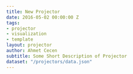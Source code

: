 ```yaml
---
title: New Projector
date: 2016-05-02 00:00:00 Z
tags:
- projector
- visualization
- template
layout: projector
author: Ahmet Cecen
subtitle: Some Short Description of Projector
dataset: "/projectors/data.json"
---
```



